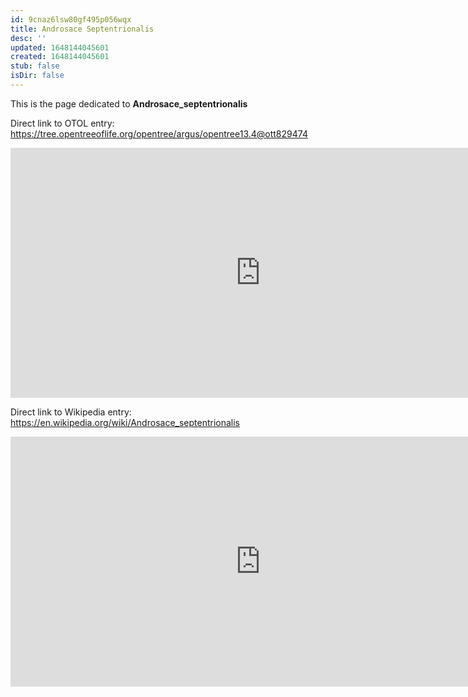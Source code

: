 ```yaml
---
id: 9cnaz6lsw80gf495p056wqx
title: Androsace Septentrionalis
desc: ''
updated: 1648144045601
created: 1648144045601
stub: false
isDir: false
---
```

This is the page dedicated to **Androsace_septentrionalis**


Direct link to OTOL entry: https://tree.opentreeoflife.org/opentree/argus/opentree13.4@ott829474



<html>
    <body>
    <iframe src="https://tree.opentreeoflife.org/opentree/argus/opentree13.4@ott829474"
    width="800" height="400" frameborder="0" allowfullscreen> </iframe>
    </body>
</html>
    


Direct link to Wikipedia entry: https://en.wikipedia.org/wiki/Androsace_septentrionalis



<html>
    <body>
    <iframe src="https://en.wikipedia.org/wiki/Androsace_septentrionalis"
    width="800" height="400" frameborder="0" allowfullscreen> </iframe>
    </body>
</html>
    
